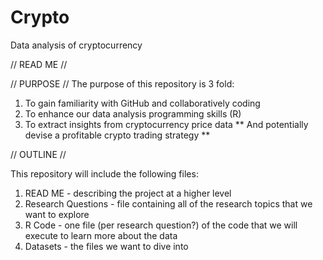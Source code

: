 # Crypto
Data analysis of cryptocurrency

// READ ME //


// PURPOSE //
The purpose of this repository is 3 fold:

1) To gain familiarity with GitHub and collaboratively coding
2) To enhance our data analysis programming skills (R)
3) To extract insights from cryptocurrency price data
** And potentially devise a profitable crypto trading strategy **

// OUTLINE //

This repository will include the following files:

1) READ ME - describing the project at a higher level
2) Research Questions - file containing all of the research topics that we want to explore
3) R Code - one file (per research question?) of the code that we will execute to learn more about the data
4) Datasets - the files we want to dive into
